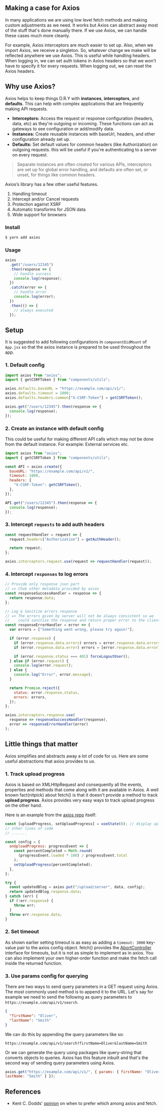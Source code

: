 ## Making a case for Axios

In many applications we are using low level fetch methods and making custom
adjustments as we need. It works but Axios can abstract away most of the stuff
that's done manually there. If we use Axios, we can handle these cases much more
cleanly.

For example, Axios interceptors are much easier to set up. Also, when we import
Axios, we receive a singleton. So, whatever change we make will be reflected
anywhere we use Axios. This is useful while handling headers. When logging in,
we can set auth tokens in Axios headers so that we won't have to specify it for
every requests. When logging out, we can reset the Axios headers.

## Why use Axios?

Axios helps to keep things D.R.Y with **instances**, **interceptors**, and
**defaults**. This can help with complex applications that are frequently making
API requests.

- **Interceptors:** Access the request or response configuration (headers, data,
  etc) as they're outgoing or incoming. These functions can act as gateways to
  see configuration or add/modify data.
- **Instances:** Create reusable instances with baseUrl, headers, and other
  configuration already set up.
- **Defaults:** Set default values for common headers (like Authorization) on
  outgoing requests. this will be useful if you're authenticating to a server on
  every request.

> Separate instances are often created for various APIs, interceptors are set up
> for global error handling, and defaults are often set, or unset, for things
> like common headers.

Axios’s library has a few other useful features.

1. Handling timeout
2. Intercept and/or Cancel requests
3. Protection against XSRF
4. Automatic transforms for JSON data
5. Wide support for browsers

### Install

```bash
$ yarn add axios
```

### Usage

```javascript
axios
  .get("/users/12345")
  .then(response => {
    // handle success
    console.log(response);
  })
  .catch(error => {
    // handle error
    console.log(error);
  })
  .then(() => {
    // always executed
  });
```

## Setup

It is suggested to add following configurations in `componentDidMount` of
`App.jsx` so that the axios instance is prepared to be used throughout the app.

### 1. Default config

```javascript
import axios from "axios";
import { getCSRFToken } from "components/utils";

axios.defaults.baseURL = "https://example.com/api/v1/";
axios.defaults.timeout = 1000;
axios.defaults.headers.common["X-CSRF-Token"] = getCSRFToken();

axios.get("/users/12345").then(response => {
  console.log(response);
});
```

### 2. Create an instance with default config

This could be useful for making different API calls which may not be done from
the default instance. For example: External services etc.

```javascript
import axios from "axios";
import { getCSRFToken } from "components/utils";

const API = axios.create({
  baseURL: "https://example.com/api/v1/",
  timeout: 1000,
  headers: {
    "X-CSRF-Token": getCSRFToken(),
  },
});

API.get("/users/12345").then(response => {
  console.log(response);
});
```

### 3. Intercept `requests` to add auth headers

```javascript
const requestHandler = request => {
  request.headers["Authorization"] = getAuthHeader();

  return request;
};

axios.interceptors.request.use(request => requestHandler(request));
```

### 4. Intercept `responses` to log errors

```javascript
// Provide only response json part
// => Chuk other metadata provided by axios
const responseSuccessHandler = response => {
  return response.data;
};

// Log & Sanitize errors response
// => The errors given by server will not be always consistent so we
//    could sanitize the response and return proper error to the client.
const responseErrorHandler = error => {
  var errors = ["Something went wrong, please try again!"];

  if (error.response) {
    if (error.response.data.errors) errors = error.response.data.errors;
    if (error.response.data.error) errors = [error.response.data.error];

    if (error.response.status === 401) forceLogoutUser();
  } else if (error.request) {
    console.log(error.request);
  } else {
    console.log("Error", error.message);
  }

  return Promise.reject({
    status: error.response.status,
    errors: errors,
  });
};

axios.interceptors.response.use(
  response => responseSuccessHandler(response),
  error => responseErrorHandler(error)
);
```

## Little things that matter

Axios simplifies and abstracts away a lot of code for us. Here are some useful
abstractions that axios provides to us.

### 1. Track upload progress

Axios is based on XMLHttpRequest and consequently all the events, properties and
methods that come along with it are available in Axios. A well known
fact(nitpick) about fetch() is that it doesn't provide a method to track
**upload progress**. Axios provides very easy ways to track upload progress on
the other hand.

Here is an example from the
[axios repo](https://github.com/axios/axios/blob/master/examples/upload/index.html)
itself:

```javascript
const [uploadProgress, setUploadProgress] = useState(0); // display uploadProgress value in a loader
// other lines of code
// .......

const config = {
  onUploadProgress: progressEvent => {
    const percentCompleted = Math.round(
      (progressEvent.loaded * 100) / progressEvent.total
    );
    setUploadProgress(percentCompleted);
  },
};

try {
  const updatedBlog = axios.put("/upload/server", data, config);
  return updatedBlog.response.data;
} catch (err) {
  if (!err.response) {
    throw err;
  }
  throw err.response.data;
}
```

### 2. Set timeout

As shown earlier setting timeout is as easy as adding a `timeout: 3000`
key-value pair to the axios config object. fetch() provides the
[AbortController](https://developer.mozilla.org/en-US/docs/Web/API/AbortController)
interface for timeouts, but it is not as simple to implement as in axios. You
can also implement your own higher-order function and make the fetch call inside
the returned function.

### 3. Use params config for querying

There are two ways to send query parameters in a GET request using Axios. The
most commonly used method is to append it to the URL. Let's say for example we
need to send the following as query parameters to
`https://example.com/api/v1/search`.

```json
{
  "firstName": "Oliver",
  "lastName": "Smith"
}
```

We can do this by appending the query parameters like so:

```plaintext
https://example.com/api/v1/search?firstName=Oliver&lastName=Smith
```

Or we can generate the query using packages like query-string that converts
objects to queries. Axios has this feature inbuilt and that's the second way of
sending query parameters using Axios.

```js
axios.get("https://example.com/api/v1/", { params: { firstName: "Oliver",
lastName: "Smith" } });
```

## References

- Kent C. Dodds'
  [opinion](https://kentcdodds.com/blog/replace-axios-with-a-simple-custom-fetch-wrapper)
  on when to prefer which among axios and fetch.
